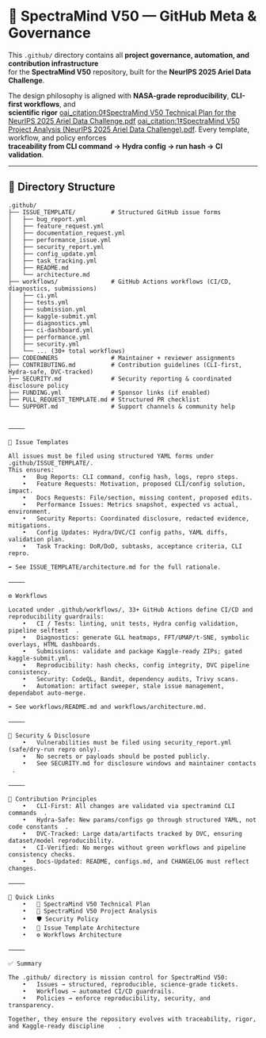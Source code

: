# 🌌 SpectraMind V50 — GitHub Meta & Governance

This `.github/` directory contains all **project governance, automation, and contribution infrastructure**  
for the **SpectraMind V50** repository, built for the **NeurIPS 2025 Ariel Data Challenge**.

The design philosophy is aligned with **NASA-grade reproducibility**, **CLI-first workflows**, and  
**scientific rigor** [oai_citation:0‡SpectraMind V50 Technical Plan for the NeurIPS 2025 Ariel Data Challenge.pdf](file-service://file-6PdU5f5knreHjmSdSauj3w) [oai_citation:1‡SpectraMind V50 Project Analysis (NeurIPS 2025 Ariel Data Challenge).pdf](file-service://file-QRDy8Xn69XgxEjZgtZZ8FK). Every template, workflow, and policy enforces  
**traceability from CLI command → Hydra config → run hash → CI validation**.

---

## 📂 Directory Structure

```plaintext
.github/
├── ISSUE_TEMPLATE/          # Structured GitHub issue forms
│   ├── bug_report.yml
│   ├── feature_request.yml
│   ├── documentation_request.yml
│   ├── performance_issue.yml
│   ├── security_report.yml
│   ├── config_update.yml
│   ├── task_tracking.yml
│   ├── README.md
│   └── architecture.md
├── workflows/               # GitHub Actions workflows (CI/CD, diagnostics, submissions)
│   ├── ci.yml
│   ├── tests.yml
│   ├── submission.yml
│   ├── kaggle-submit.yml
│   ├── diagnostics.yml
│   ├── ci-dashboard.yml
│   ├── performance.yml
│   ├── security.yml
│   └── ... (30+ total workflows)
├── CODEOWNERS               # Maintainer + reviewer assignments
├── CONTRIBUTING.md          # Contribution guidelines (CLI-first, Hydra-safe, DVC-tracked)
├── SECURITY.md              # Security reporting & coordinated disclosure policy
├── FUNDING.yml              # Sponsor links (if enabled)
├── PULL_REQUEST_TEMPLATE.md # Structured PR checklist
└── SUPPORT.md               # Support channels & community help


⸻

📝 Issue Templates

All issues must be filed using structured YAML forms under .github/ISSUE_TEMPLATE/.
This ensures:
	•	Bug Reports: CLI command, config hash, logs, repro steps.
	•	Feature Requests: Motivation, proposed CLI/config solution, impact.
	•	Docs Requests: File/section, missing content, proposed edits.
	•	Performance Issues: Metrics snapshot, expected vs actual, environment.
	•	Security Reports: Coordinated disclosure, redacted evidence, mitigations.
	•	Config Updates: Hydra/DVC/CI config paths, YAML diffs, validation plan.
	•	Task Tracking: DoR/DoD, subtasks, acceptance criteria, CLI repro.

➡️ See ISSUE_TEMPLATE/architecture.md for the full rationale.

⸻

⚙️ Workflows

Located under .github/workflows/, 33+ GitHub Actions define CI/CD and reproducibility guardrails:
	•	CI / Tests: linting, unit tests, Hydra config validation, pipeline selftest ￼.
	•	Diagnostics: generate GLL heatmaps, FFT/UMAP/t-SNE, symbolic overlays, HTML dashboards.
	•	Submissions: validate and package Kaggle-ready ZIPs; gated kaggle-submit.yml.
	•	Reproducibility: hash checks, config integrity, DVC pipeline consistency.
	•	Security: CodeQL, Bandit, dependency audits, Trivy scans.
	•	Automation: artifact sweeper, stale issue management, dependabot auto-merge.

➡️ See workflows/README.md and workflows/architecture.md.

⸻

🔐 Security & Disclosure
	•	Vulnerabilities must be filed using security_report.yml (safe/dry-run repro only).
	•	No secrets or payloads should be posted publicly.
	•	See SECURITY.md for disclosure windows and maintainer contacts ￼.

⸻

🧭 Contribution Principles
	•	CLI-First: All changes are validated via spectramind CLI commands ￼.
	•	Hydra-Safe: New params/configs go through structured YAML, not code constants ￼.
	•	DVC-Tracked: Large data/artifacts tracked by DVC, ensuring dataset/model reproducibility.
	•	CI-Verified: No merges without green workflows and pipeline consistency checks.
	•	Docs-Updated: README, configs.md, and CHANGELOG must reflect changes.

⸻

🚀 Quick Links
	•	📖 SpectraMind V50 Technical Plan ￼
	•	🔬 SpectraMind V50 Project Analysis ￼
	•	🛡️ Security Policy ￼
	•	📝 Issue Template Architecture
	•	⚙️ Workflows Architecture

⸻

✅ Summary

The .github/ directory is mission control for SpectraMind V50:
	•	Issues → structured, reproducible, science-grade tickets.
	•	Workflows → automated CI/CD guardrails.
	•	Policies → enforce reproducibility, security, and transparency.

Together, they ensure the repository evolves with traceability, rigor, and Kaggle-ready discipline ￼ ￼.